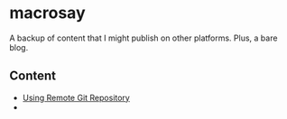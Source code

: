 # macrosay
A backup of content that I might publish on other platforms. Plus, a bare blog.

## Content

+ [Using Remote Git Repository](./articles/01_Using-Remote-Git-Repository.md)
+ 

